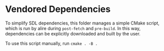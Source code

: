 # Vendored Dependencies

To simplify SDL dependencies,
this folder manages a simple CMake script,
which is run by alire during `post-fetch`
and `pre-build`.
In this way, dependencies
can be explicitly downloaded
and built by the user.

To use this script manually, run `cmake . -B .`
